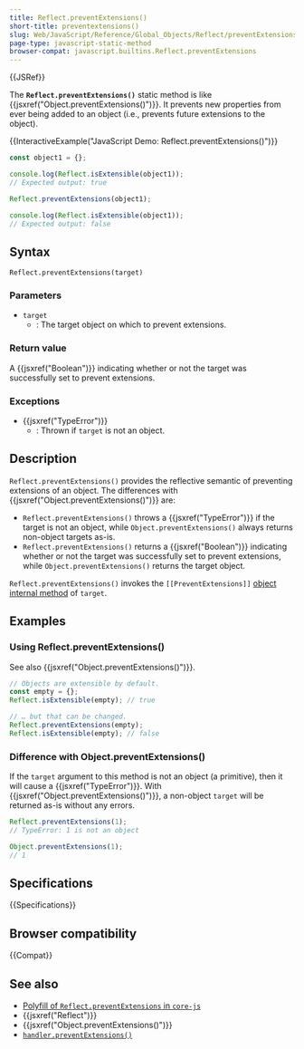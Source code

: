 ```yaml
---
title: Reflect.preventExtensions()
short-title: preventextensions()
slug: Web/JavaScript/Reference/Global_Objects/Reflect/preventExtensions
page-type: javascript-static-method
browser-compat: javascript.builtins.Reflect.preventExtensions
---
```


{{JSRef}}

The **`Reflect.preventExtensions()`** static method is like {{jsxref("Object.preventExtensions()")}}. It prevents new properties from ever being added to an object (i.e., prevents future extensions to the object).

{{InteractiveExample("JavaScript Demo: Reflect.preventExtensions()")}}

```js interactive-example
const object1 = {};

console.log(Reflect.isExtensible(object1));
// Expected output: true

Reflect.preventExtensions(object1);

console.log(Reflect.isExtensible(object1));
// Expected output: false
```

## Syntax

```js-nolint
Reflect.preventExtensions(target)
```

### Parameters

- `target`
  - : The target object on which to prevent extensions.

### Return value

A {{jsxref("Boolean")}} indicating whether or not the target was successfully set to prevent extensions.

### Exceptions

- {{jsxref("TypeError")}}
  - : Thrown if `target` is not an object.

## Description

`Reflect.preventExtensions()` provides the reflective semantic of preventing extensions of an object. The differences with {{jsxref("Object.preventExtensions()")}} are:

- `Reflect.preventExtensions()` throws a {{jsxref("TypeError")}} if the target is not an object, while `Object.preventExtensions()` always returns non-object targets as-is.
- `Reflect.preventExtensions()` returns a {{jsxref("Boolean")}} indicating whether or not the target was successfully set to prevent extensions, while `Object.preventExtensions()` returns the target object.

`Reflect.preventExtensions()` invokes the `[[PreventExtensions]]` [object internal method](/en-US/docs/Web/JavaScript/Reference/Global_Objects/Proxy#object_internal_methods) of `target`.

## Examples

### Using Reflect.preventExtensions()

See also {{jsxref("Object.preventExtensions()")}}.

```js
// Objects are extensible by default.
const empty = {};
Reflect.isExtensible(empty); // true

// … but that can be changed.
Reflect.preventExtensions(empty);
Reflect.isExtensible(empty); // false
```

### Difference with Object.preventExtensions()

If the `target` argument to this method is not an object (a primitive), then it will cause a {{jsxref("TypeError")}}. With {{jsxref("Object.preventExtensions()")}}, a non-object `target` will be returned as-is without any errors.

```js
Reflect.preventExtensions(1);
// TypeError: 1 is not an object

Object.preventExtensions(1);
// 1
```

## Specifications

{{Specifications}}

## Browser compatibility

{{Compat}}

## See also

- [Polyfill of `Reflect.preventExtensions` in `core-js`](https://github.com/zloirock/core-js#ecmascript-reflect)
- {{jsxref("Reflect")}}
- {{jsxref("Object.preventExtensions()")}}
- [`handler.preventExtensions()`](/en-US/docs/Web/JavaScript/Reference/Global_Objects/Proxy/Proxy/preventExtensions)
